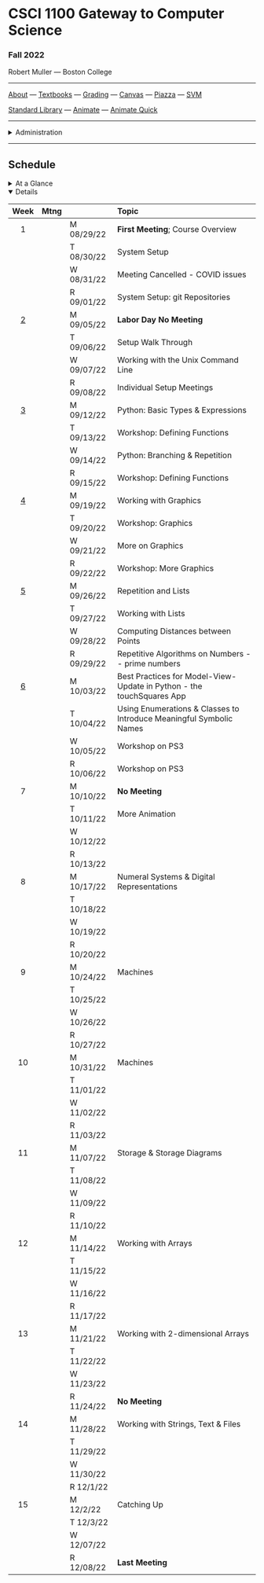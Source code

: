# CSCI 1100 Gateway to Computer Science

### Fall 2022

Robert Muller — Boston College

---

[About](resources/about.md) — [Textbooks](resources/textbooks.md) — [Grading](resources/grading.md) — [Canvas](https://bostoncollege.instructure.com/courses/1634507) — [Piazza](https://piazza.com/class/l7ca109sok15ag) — [SVM](https://dogfishbar.github.io/dogfishbar.github.io/)

[Standard Library](https://docs.python.org/3/library/index.html) — [Animate](./resources/animate.md) — [Animate Quick](./resources/animateQuick.md) 

---

<details>
  <summary>Administration</summary>

+ **Meets:** Monday thru Thursday 2PM - 2:50PM, Stokes Hall North Rm 215.

+ **Instructor:** [Robert Muller](https://dogfishbar.github.io/)

+ [Office Hours](https://bccte.zoom.us/j/3306891980): Tuesdays 3PM - 5PM, Wednesdays 4PM - 5PM and by appointment, 245 Beacon St. Rm 508.

**Teaching Assistants:**

<details open> <summary>Calista Agmata</summary>

+ **Office Hours** Friday 5PM - 6PM, Saturday 11AM - 12PM, 245 Beacon St. Rm 122.

</details>

<details open> <summary>Andy Zheng</summary>

+ **Office Hours** Tuesday and Thursday 12PM - 1PM, 245 Beacon St. Rm 122.

</details>

</details>

---

## Schedule

<details>
  <summary>At a Glance</summary>

  #### Month by Month

1. Learning to code, writing functions;
2. Bits, bytes & machines
3. Applications

#### Week by Week
1. Overview and System Setup
2. Working with the Command Line Interface
3. Python: Basic types & Expressions, Libraries & Functions
4. Working with Graphics
5. Repetition & Lists
6. Animation; Model-View-Update
7. More Animation
8. Numeral Systems & Digital Representations
9. Machines
10. Machines
11. Storage & Storage Diagrams
12. Working with Arrays
13. Working with 2-dimensional Arrays
14. Applications of Strings, Text & Files
15. Catching Up

</details>

<details open>
  <summary>Details</summary>

| Week | Mtng |     | Topic  |
| :--: | :--: | :-- | :--------------------------------------- |
|  1   |       | M 08/29/22 | **First Meeting**; Course Overview |
|      |       | T 08/30/22 | System Setup |
|      |       | W 08/31/22 | Meeting Cancelled - COVID issues |
|      |       | R 09/01/22 | System Setup: git Repositories |
|  [2](https://github.com/BC-CSCI1100/Week02)  |   | M 09/05/22 | **Labor Day No Meeting** |
|      |        | T 09/06/22 | Setup Walk Through |
|      |        | W 09/07/22 | Working with the Unix Command Line |
|      |        | R 09/08/22 | Individual Setup Meetings |
|  [3](https://github.com/BC-CSCI1100/Week03)  |   | M 09/12/22 | Python: Basic Types & Expressions |
|      |        | T 09/13/22 | Workshop: Defining Functions |
|      |        | W 09/14/22 | Python: Branching & Repetition |
|      |        | R 09/15/22 | Workshop: Defining Functions |
|  [4](https://github.com/BC-CSCI1100/Week04)  |   | M 09/19/22 | Working with Graphics  |
|      |        | T 09/20/22 | Workshop: Graphics |
|      |        | W 09/21/22 | More on Graphics |
|      |        | R 09/22/22 | Workshop: More Graphics |
|  [5](https://github.com/BC-CSCI1100/Week05)  |   | M 09/26/22 | Repetition and Lists |
|      |        | T 09/27/22 | Working with Lists |
|      |        | W 09/28/22 | Computing Distances between Points |
|      |        | R 09/29/22 | Repetitive Algorithms on Numbers -- prime numbers |
|  [6](https://github.com/BC-CSCI1100/Week06)  |   | M 10/03/22 | Best Practices for Model-View-Update in Python - the touchSquares App |
|      |        | T 10/04/22 | Using Enumerations & Classes to Introduce Meaningful Symbolic Names |
|      |        | W 10/05/22 | Workshop on PS3 |
|      |        | R 10/06/22 | Workshop on PS3 |
|  7  |   | M 10/10/22 | **No Meeting** |
|      |        | T 10/11/22 | More Animation |
|      |        | W 10/12/22 |  |
|      |        | R 10/13/22 | |
|  8  |   | M 10/17/22 | Numeral Systems & Digital Representations |
|      |        | T 10/18/22 |  |
|      |        | W 10/19/22 |  |
|      |        | R 10/20/22 | |
|  9  |   | M 10/24/22 | Machines |
|      |        | T 10/25/22 |  |
|      |        | W 10/26/22 |  |
|      |        | R 10/27/22 | |
|  10  |   | M 10/31/22 | Machines |
|      |        | T 11/01/22 |  |
|      |        | W 11/02/22 |  |
|      |        | R 11/03/22 | |
|  11  |   | M 11/07/22 | Storage & Storage Diagrams |
|      |        | T 11/08/22 |  |
|      |        | W 11/09/22 |  |
|      |        | R 11/10/22 | |
|  12  |   | M 11/14/22 | Working with Arrays |
|      |        | T 11/15/22 |  |
|      |        | W 11/16/22 |  |
|      |        | R 11/17/22 | |
|  13  |   | M 11/21/22 | Working with 2-dimensional Arrays |
|      |        | T 11/22/22 |  |
|      |        | W 11/23/22 |  |
|      |        | R 11/24/22 | **No Meeting** |
|  14  |   | M 11/28/22 | Working with Strings, Text & Files |
|      |        | T 11/29/22 |  |
|      |        | W 11/30/22 |  |
|      |        | R 12/1/22 | |
|  15  |   | M 12/2/22 | Catching Up|
|      |        | T 12/3/22 |  |
|      |        | W 12/07/22 |  |
|      |        | R 12/08/22 | **Last Meeting** |

</details>



